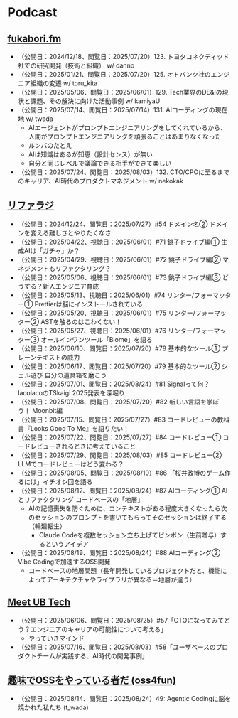 # Podcast

## [fukabori.fm](https://fukabori.fm/)
- （公開日：2024/12/18、閲覧日：2025/07/20）123. トヨタコネクティッド社での研究開発（技術と組織） w/ danno
- （公開日：2025/01/21、閲覧日：2025/07/20）125. オトバンク社のエンジニア組織の変遷 w/ toru_kita
- （公開日：2025/05/06、閲覧日：2025/06/01）129. Tech業界のDE&Iの現状と課題、その解決に向けた活動事例 w/ kamiyaU
- （公開日：2025/07/14、閲覧日：2025/07/14）131. AIコーディングの現在地 w/ twada
    - AIエージェントがプロンプトエンジニアリングをしてくれているから、人間がプロンプトエンジニアリングを頑張ることはあまりなくなった
    - ルンバのたとえ
    - AIは知識はあるが知恵（設計センス）が無い
    - 自分と同じレベルで議論できる相手ができて楽しい
- （公開日：2025/07/24、閲覧日：2025/08/03）132. CTO/CPOに至るまでのキャリア、AI時代のプロダクトマネジメント w/ nekokak


## [リファラジ](https://refactoradio.com/)
- （公開日：2024/12/24、閲覧日：2025/07/27）#54 ドメイン名② ドメインを変える難しさとやりたくなさ
- （公開日：2025/04/22、視聴日：2025/06/01）#71 銚子ドライブ編① 生成AIは「ガチャ」か？
- （公開日：2025/04/29、視聴日：2025/06/01）#72 銚子ドライブ編② マネジメントもリファクタリング？
- （公開日：2025/05/06、視聴日：2025/06/01）#73 銚子ドライブ編③ どうする？新人エンジニア育成
- （公開日：2025/05/13、視聴日：2025/06/01）#74 リンター/フォーマッター① Prettierは脳にインストールされている
- （公開日：2025/05/20、視聴日：2025/06/01）#75 リンター/フォーマッター② ASTを触るのはこわくない！
- （公開日：2025/05/27、視聴日：2025/06/01）#76 リンター/フォーマッター③ オールインワンツール「Biome」を語る
- （公開日：2025/06/10、閲覧日：2025/07/20）#78 基本的なツール① プレーンテキストの威力
- （公開日：2025/06/17、閲覧日：2025/07/20）#79 基本的なツール② シェル遊び 自分の道具箱を磨こう
- （公開日：2025/07/01、閲覧日：2025/08/24）#81 Signalって何？ lacolacoのTSkaigi 2025発表を深堀り
- （公開日：2025/07/08、閲覧日：2025/07/20）#82 新しい言語を学ぼう！ Moonbit編
- （公開日：2025/07/15、閲覧日：2025/07/27）#83 コードレビューの教科書『Looks Good To Me』を語りたい！
- （公開日：2025/07/22、閲覧日：2025/07/27）#84 コードレビュー① コードレビューされるときに考えていること
- （公開日：2025/07/29、閲覧日：2025/08/03）#85 コードレビュー② LLMでコードレビューはどう変わる？
- （公開日：2025/08/05、閲覧日：2025/08/10）#86 「桜井政博のゲーム作るには」イチオシ回を語る
- （公開日：2025/08/12、閲覧日：2025/08/24）#87 AIコーディング① AIとリファクタリング コードベースの「地層」
    - AIの記憶喪失を防ぐために、コンテキストがある程度大きくなったら次のセッションのプロンプトを書いてもらってそのセッションは終了する（輪廻転生）
        - Claude Codeを複数セッション立ち上げてピンポン（生前贈与）するというアイデア
- （公開日：2025/08/19、閲覧日：2025/08/24）#88 AIコーディング② Vibe Codingで加速するOSS開発
    - コードベースの地層問題（長年開発しているプロジェクトだと、機能によってアーキテクチャやライブラリが異なる＝地層が違う）


## [Meet UB Tech](https://tech.uzabase.com/archive/category/Podcast)
- （公開日：2025/06/06、閲覧日：2025/08/25）#57「CTOになってみてどう？エンジニアのキャリアの可能性について考える」
    - やっていきマインド
- （公開日：2025/07/16、閲覧日：2025/08/03）#58「ユーザベースのプロダクトチームが実践する、AI時代の開発事例」


## [趣味でOSSをやっている者だ (oss4fun)](https://oss4.fun/)
- （公開日：2025/08/14、閲覧日：2025/08/24）49: Agentic Codingに脳を焼かれた私たち (t_wada)
